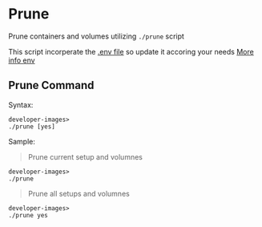 # Prune

Prune containers and volumes utilizing `./prune` script

This script incorperate the [.env file](/src/.env) so update it accoring your needs [More info env](./environment.md)

## Prune Command

Syntax:

    developer-images>
    ./prune [yes]

Sample:

> Prune current setup and volumnes

    developer-images>
    ./prune

> Prune all setups and volumnes

    developer-images>
    ./prune yes
